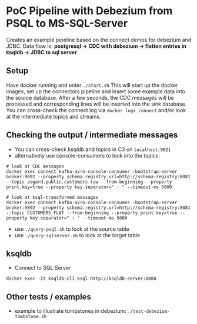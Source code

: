 # PoC Pipeline with Debezium from PSQL to MS-SQL-Server  

Creates an example pipeline based on the connect demos for debezium and JDBC. 
Data flow is: **postgresql -> CDC with debezium -> flatten entries in ksqldb -> JDBC to sql server**.

## Setup
Have docker running and enter `./start.sh`
This will start up the docker images, set up the connectors pipeline and insert some example data into the source database.
After a few seconds, the CDC messages will be processed and corresponding lines will be inserted into the sink database. You can cross-check the connect log via `docker logs connect` and/or look at the intermediate topics and streams.

## Checking the output / intermediate messages
* You can cross-check ksqldb and topics in C3 on `localhost:9021`
* alternatively use console-consumers to look into the topics:
```
# look at CDC messages
docker exec connect kafka-avro-console-consumer -bootstrap-server broker:9092 --property schema.registry.url=http://schema-registry:8081 --topic asgard.public.customers-raw --from-beginning --property print.key=true --property key.separator=" : " --timeout-ms 5000

# look at ksql-transformed messages
docker exec connect kafka-avro-console-consumer -bootstrap-server broker:9092 --property schema.registry.url=http://schema-registry:8081 --topic CUSTOMERS_FLAT --from-beginning --property print.key=true --property key.separator=" : " --timeout-ms 5000
```
* use `./query-psql.sh` to look at the source table
* use `./query-sqlserver.sh` to look at the target table

## ksqldb
* Connect to SQL Server
```
docker exec -it ksqldb-cli ksql http://ksqldb-server:8088
```

## Other tests / examples
* example to illustrate tombstones in debezium: `./test-debezium-tombstone.sh`
